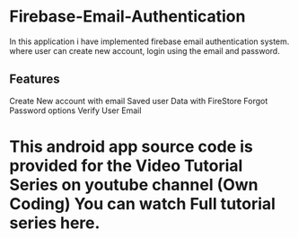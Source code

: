 # Firebase-Email-Authentication
In this application i have implemented firebase email authentication system. where user can create new account, login using the email and password.

## Features
Create New account with email
Saved user Data with FireStore
Forgot Password options
Verify User Email

# This android app source code is provided for the Video Tutorial Series on youtube channel (Own Coding) You can watch Full tutorial series here.
